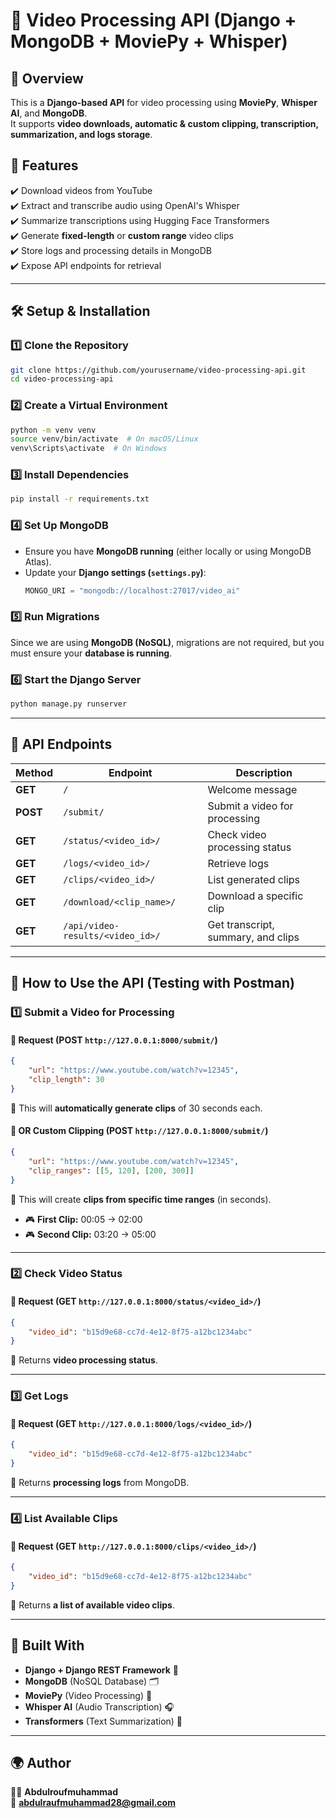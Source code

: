 # 🎥 Video Processing API (Django + MongoDB + MoviePy + Whisper)

## 🚀 Overview
This is a **Django-based API** for video processing using **MoviePy**, **Whisper AI**, and **MongoDB**.  
It supports **video downloads, automatic & custom clipping, transcription, summarization, and logs storage**.

## 📌 Features
✔️ Download videos from YouTube  
✔️ Extract and transcribe audio using OpenAI's Whisper  
✔️ Summarize transcriptions using Hugging Face Transformers  
✔️ Generate **fixed-length** or **custom range** video clips  
✔️ Store logs and processing details in MongoDB  
✔️ Expose API endpoints for retrieval  

---

## 🛠️ Setup & Installation

### **1️⃣ Clone the Repository**
```sh
git clone https://github.com/yourusername/video-processing-api.git
cd video-processing-api
```

### **2️⃣ Create a Virtual Environment**
```sh
python -m venv venv
source venv/bin/activate  # On macOS/Linux
venv\Scripts\activate  # On Windows
```

### **3️⃣ Install Dependencies**
```sh
pip install -r requirements.txt
```

### **4️⃣ Set Up MongoDB**
- Ensure you have **MongoDB running** (either locally or using MongoDB Atlas).  
- Update your **Django settings (`settings.py`)**:
  ```python
  MONGO_URI = "mongodb://localhost:27017/video_ai"
  ```

### **5️⃣ Run Migrations**
Since we are using **MongoDB (NoSQL)**, migrations are not required, but you must ensure your **database is running**.

### **6️⃣ Start the Django Server**
```sh
python manage.py runserver
```

---

## 👀 API Endpoints

| Method | Endpoint                          | Description |
|--------|----------------------------------|-------------|
| **GET**  | `/`                              | Welcome message |
| **POST** | `/submit/`                        | Submit a video for processing |
| **GET**  | `/status/<video_id>/`             | Check video processing status |
| **GET**  | `/logs/<video_id>/`               | Retrieve logs |
| **GET**  | `/clips/<video_id>/`              | List generated clips |
| **GET**  | `/download/<clip_name>/`          | Download a specific clip |
| **GET**  | `/api/video-results/<video_id>/`  | Get transcript, summary, and clips |

---

## 📌 How to Use the API (Testing with Postman)

### **1️⃣ Submit a Video for Processing**
#### **🔹 Request (POST `http://127.0.0.1:8000/submit/`)**
```json
{
    "url": "https://www.youtube.com/watch?v=12345",
    "clip_length": 30
}
```
💚 This will **automatically generate clips** of 30 seconds each.

#### **🔹 OR Custom Clipping (POST `http://127.0.0.1:8000/submit/`)**
```json
{
    "url": "https://www.youtube.com/watch?v=12345",
    "clip_ranges": [[5, 120], [200, 300]]
}
```
💚 This will create **clips from specific time ranges** (in seconds).  
- 🎮 **First Clip:** 00:05 → 02:00  
- 🎮 **Second Clip:** 03:20 → 05:00  

---

### **2️⃣ Check Video Status**
#### **🔹 Request (GET `http://127.0.0.1:8000/status/<video_id>/`)**
```json
{
    "video_id": "b15d9e68-cc7d-4e12-8f75-a12bc1234abc"
}
```
💚 Returns **video processing status**.

---

### **3️⃣ Get Logs**
#### **🔹 Request (GET `http://127.0.0.1:8000/logs/<video_id>/`)**
```json
{
    "video_id": "b15d9e68-cc7d-4e12-8f75-a12bc1234abc"
}
```
💚 Returns **processing logs** from MongoDB.

---

### **4️⃣ List Available Clips**
#### **🔹 Request (GET `http://127.0.0.1:8000/clips/<video_id>/`)**
```json
{
    "video_id": "b15d9e68-cc7d-4e12-8f75-a12bc1234abc"
}
```
💚 Returns **a list of available video clips**.

---

## 🚀 Built With
- **Django + Django REST Framework** 🚀
- **MongoDB** (NoSQL Database) 🗂️
- **MoviePy** (Video Processing) 🎥
- **Whisper AI** (Audio Transcription) 🎧
- **Transformers** (Text Summarization) 📝

---

## 🌍 Author
👨‍💻 **Abdulroufmuhammad**  
📧 **abdulraufmuhammad28@gmail.com**  


